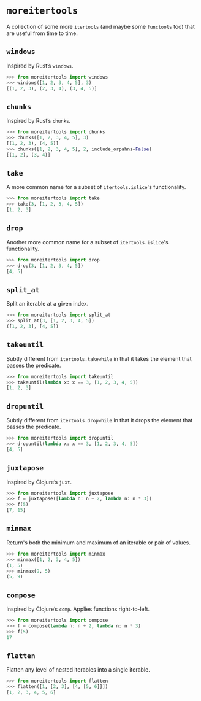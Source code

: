 # `moreitertools`

A collection of some more `itertools` (and maybe some `functools` too) that are
useful from time to time.

## `windows`

Inspired by Rust’s `windows`.

```python
>>> from moreitertools import windows
>>> windows([1, 2, 3, 4, 5], 3)
[(1, 2, 3), (2, 3, 4), (3, 4, 5)]
```

## `chunks`

Inspired by Rust’s `chunks`.

```python
>>> from moreitertools import chunks
>>> chunks([1, 2, 3, 4, 5], 3)
[(1, 2, 3), (4, 5)]
>>> chunks([1, 2, 3, 4, 5], 2, include_orpahns=False)
[(1, 2), (3, 4)]
```

## `take`

A more common name for a subset of `itertools.islice`'s functionality.

```python
>>> from moreitertools import take
>>> take(3, [1, 2, 3, 4, 5])
[1, 2, 3]
```

## `drop`

Another more common name for a subset of `itertools.islice`'s functionality.

```python
>>> from moreitertools import drop
>>> drop(3, [1, 2, 3, 4, 5])
[4, 5]
```

## `split_at`

Split an iterable at a given index.

```python
>>> from moreitertools import split_at
>>> split_at(3, [1, 2, 3, 4, 5])
([1, 2, 3], [4, 5])
```

## `takeuntil`

Subtly different from `itertools.takewhile` in that it takes the element that passes the predicate.

```python
>>> from moreitertools import takeuntil
>>> takeuntil(lambda x: x == 3, [1, 2, 3, 4, 5])
[1, 2, 3]
```

## `dropuntil`

Subtly different from `itertools.dropwhile` in that it drops the element that passes the predicate.

```python
>>> from moreitertools import dropuntil
>>> dropuntil(lambda x: x == 3, [1, 2, 3, 4, 5])
[4, 5]
```

## `juxtapose`

Inspired by Clojure’s `juxt`.

```python
>>> from moreitertools import juxtapose
>>> f = juxtapose([lambda n: n + 2, lambda n: n * 3])
>>> f(5)
[7, 15]
```

## `minmax`

Return's both the minimum and maximum of an iterable or pair of values.

```python
>>> from moreitertools import minmax
>>> minmax([1, 2, 3, 4, 5])
(1, 5)
>>> minmax(9, 5)
(5, 9)
```

## `compose`

Inspired by Clojure’s `comp`. Applies functions right-to-left.

```python
>>> from moreitertools import compose
>>> f = compose(lambda n: n + 2, lambda n: n * 3)
>>> f(5)
17
```

## `flatten`

Flatten any level of nested iterables into a single iterable.

```python
>>> from moreitertools import flatten
>>> flatten([1, [2, 3], [4, [5, 6]]])
[1, 2, 3, 4, 5, 6]
```